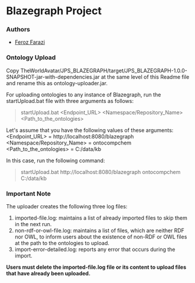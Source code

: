# Blazegraph Project
### Authors
* [Feroz Farazi](msff2@cam.ac.uk)

### Ontology Upload

Copy TheWorldAvatar/JPS_BLAZEGRAPH/target/JPS_BLAZEGRAPH-1.0.0-SNAPSHOT-jar-with-dependencies.jar at the same level
of this Readme file and rename this as ontology-uploader.jar.

For uploading ontologies to any instance of Blazegraph, run the startUpload.bat file with three arguments as follows:
>startUpload.bat <Endpoint_URL> <Namespace/Repository_Name> <Path_to_the_ontologies>

Let's assume that you have the following values of these arguments:
<Endpoint_URL> = http://localhost:8080/blazegraph
<Namespace/Repository_Name> = ontocompchem
<Path_to_the_ontologies> = C:/data/kb

In this case, run the following command:
>startUpload.bat http://localhost:8080/blazegraph ontocompchem C:/data/kb

### Important Note

The uploader creates the following three log files:

1. imported-file.log: maintains a list of already imported files to skip them in the next run.
2. non-rdf-or-owl-file.log: maintains a list of files, which are neither RDF nor OWL, to inform users about the existence of non-RDF or OWL files at the path to the ontologies to upload.
3. import-error-detailed.log: reports any error that occurs during the import.

__Users must delete the imported-file.log file or its content to upload files that have already been uploaded.__